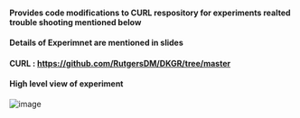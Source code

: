 #### Provides code modifications to CURL respository for experiments realted trouble shooting mentioned below
#### Details of Experimnet are mentioned in slides
#### CURL : https://github.com/RutgersDM/DKGR/tree/master
#### High level view of experiment
![image](https://github.com/SankarshU/Knowledge-Graph-Reasoning/assets/44226862/a7b055fc-6a57-4c9a-afd7-46355e261522)
